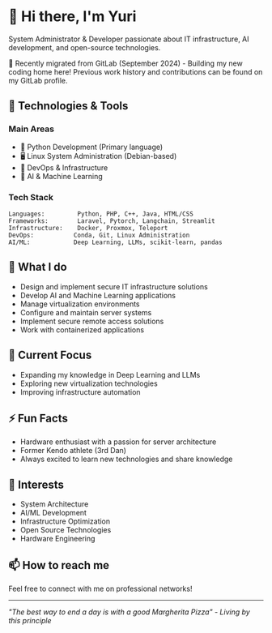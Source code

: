 # 👋 Hi there, I'm Yuri

System Administrator & Developer passionate about IT infrastructure, AI development, and open-source technologies.

🔄 Recently migrated from GitLab (September 2024) - Building my new coding home here! Previous work history and contributions can be found on my GitLab profile.

## 🔧 Technologies & Tools

### Main Areas
- 🐍 Python Development (Primary language)
- 🖥️ Linux System Administration (Debian-based)
- 🚀 DevOps & Infrastructure
- 🤖 AI & Machine Learning

### Tech Stack
```text
Languages:         Python, PHP, C++, Java, HTML/CSS
Frameworks:        Laravel, Pytorch, Langchain, Streamlit
Infrastructure:    Docker, Proxmox, Teleport
DevOps:           Conda, Git, Linux Administration
AI/ML:            Deep Learning, LLMs, scikit-learn, pandas
```

## 💼 What I do
- Design and implement secure IT infrastructure solutions
- Develop AI and Machine Learning applications
- Manage virtualization environments
- Configure and maintain server systems
- Implement secure remote access solutions
- Work with containerized applications

## 🌱 Current Focus
- Expanding my knowledge in Deep Learning and LLMs
- Exploring new virtualization technologies
- Improving infrastructure automation

## ⚡ Fun Facts
- Hardware enthusiast with a passion for server architecture
- Former Kendo athlete (3rd Dan)
- Always excited to learn new technologies and share knowledge

## 🎯 Interests
- System Architecture
- AI/ML Development
- Infrastructure Optimization
- Open Source Technologies
- Hardware Engineering

## 📫 How to reach me
Feel free to connect with me on professional networks!

---
*"The best way to end a day is with a good Margherita Pizza" - Living by this principle*
